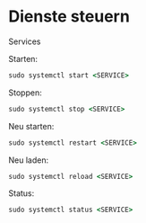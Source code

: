 # Dienste steuern

<tagbar>
    <p>Services</p>
</tagbar>

Starten:  
```cmd
sudo systemctl start <SERVICE>
```

Stoppen:  
```cmd
sudo systemctl stop <SERVICE>
```

Neu starten:  
```cmd
sudo systemctl restart <SERVICE>
```

Neu laden:  
```cmd
sudo systemctl reload <SERVICE>
```

Status:  
```cmd
sudo systemctl status <SERVICE>
```